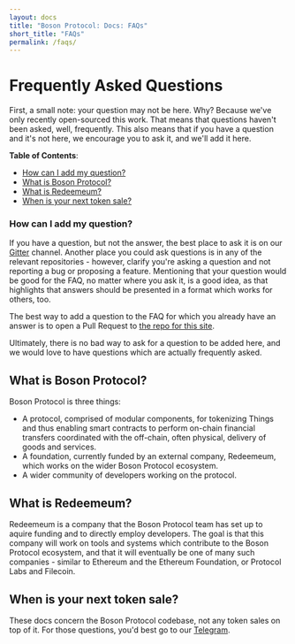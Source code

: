 ```yaml
---
layout: docs
title: "Boson Protocol: Docs: FAQs"
short_title: "FAQs"
permalink: /faqs/
---
```

# Frequently Asked Questions

First, a small note: your question may not be here. Why? Because we've only recently 
open-sourced this work. That means that questions haven't been asked, well, 
frequently. This also means that if you have a question and it's not here, we 
encourage you to ask it, and we'll add it here. 

**Table of Contents**:

- [How can I add my question?](#how-can-i-add-my-question)
- [What is Boson Protocol?](#what-is-boson-protocol)
- [What is Redeemeum?](#what-is-redeemeum)
- [When is your next token sale?](#when-is-your-next-token-sale)

### How can I add my question?

If you have a question, but not the answer, the best place to ask it is on our [Gitter](https://gitter.im/BosonProtocol) channel. Another place you could ask questions is in any of the relevant repositories - however, clarify you're asking a question and not reporting a bug or proposing a feature. Mentioning that your question would be good for the FAQ, no matter where you ask it, is a good idea, as that highlights that answers should be presented in a format which works for others, too.

The best way to add a question to the FAQ for which you already have an answer is to open a Pull Request to
[the repo for this site](https://github.com/bosonprotocol/docs.bosonprotocol.io).

Ultimately, there is no bad way to ask for a question to be added here, and we 
would love to have questions which are actually frequently asked.

## What is Boson Protocol?

Boson Protocol is three things:

- A protocol, comprised of modular components, for tokenizing Things and thus enabling 
  smart contracts to perform on-chain financial transfers coordinated with the off-chain, 
  often physical, delivery of goods and services.
- A foundation, currently funded by an external company, Redeemeum, which works on the 
  wider Boson Protocol ecosystem.
- A wider community of developers working on the protocol.

## What is Redeemeum?

Redeemeum is a company that the Boson Protocol team has set up to aquire funding and to directly employ developers. The goal is that this company will work on tools and systems which contribute to the Boson Protocol ecosystem, and that it will eventually be one of many such companies - similar to Ethereum and the Ethereum Foundation, or Protocol Labs and Filecoin.

## When is your next token sale?

These docs concern the Boson Protocol codebase, not any token sales on top of it. For those questions, you'd best go to our [Telegram](https://t.me/bosonprotocol).